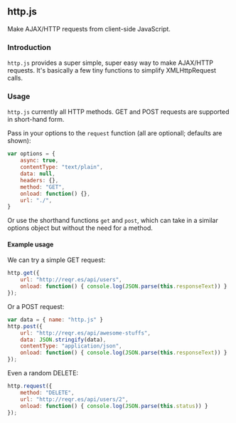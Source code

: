 ## http.js

Make AJAX/HTTP requests from client-side JavaScript.

### Introduction

`http.js` provides a super simple, super easy way to make AJAX/HTTP requests. It's basically a few tiny functions to simplify XMLHttpRequest calls.

### Usage

`http.js` currently all HTTP methods. GET and POST requests are supported in short-hand form.

Pass in your options to the `request` function (all are optionall; defaults are shown):
```javascript
var options = {
    async: true,
    contentType: "text/plain",
    data: null,
    headers: {},
    method: "GET",
    onload: function() {},
    url: "./",
}
```

Or use the shorthand functions `get` and `post`, which can take in a similar options object but without the need for a method.

#### Example usage

We can try a simple GET request:
```javascript
http.get({
    url: "http://reqr.es/api/users",
    onload: function() { console.log(JSON.parse(this.responseText)) }
});
```

Or a POST request:
```javascript
var data = { name: "http.js" }
http.post({
    url: "http://reqr.es/api/awesome-stuffs",
    data: JSON.stringify(data),
    contentType: "application/json",
    onload: function() { console.log(JSON.parse(this.responseText)) }
});
```

Even a random DELETE:
```javascript
http.request({
    method: "DELETE",
    url: "http://reqr.es/api/users/2",
    onload: function() { console.log(JSON.parse(this.status)) }
});
```
